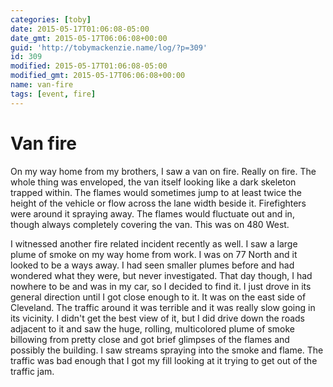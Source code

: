```yaml
---
categories: [toby]
date: 2015-05-17T01:06:08-05:00
date_gmt: 2015-05-17T06:06:08+00:00
guid: 'http://tobymackenzie.name/log/?p=309'
id: 309
modified: 2015-05-17T01:06:08-05:00
modified_gmt: 2015-05-17T06:06:08+00:00
name: van-fire
tags: [event, fire]
---
```


Van fire
========

On my way home from my brothers, I saw a van on fire.  Really on fire.  The whole thing was enveloped, the van itself looking like a dark skeleton trapped within.  The flames would sometimes jump to at least twice the height of the vehicle or flow across the lane width beside it.  Firefighters were around it spraying away.  The flames would fluctuate out and in, though always completely covering the van.  This was on 480 West.

I witnessed another fire related incident recently as well.  I saw a large plume of smoke on my way home from work.  I was on 77 North and it looked to be a ways away.  I had seen smaller plumes before and had wondered what they were, but never investigated.  That day though, I had nowhere to be and was in my car, so I decided to find it.  I just drove in its general direction until I got close enough to it.  It was on the east side of Cleveland.  The traffic around it was terrible and it was really slow going in its vicinity.  I didn't get the best view of it, but I did drive down the roads adjacent to it and saw the huge, rolling, multicolored plume of smoke billowing from pretty close and got brief glimpses of the flames and possibly the building.  I saw streams spraying into the smoke and flame.  The traffic was bad enough that I got my fill looking at it trying to get out of the traffic jam.
